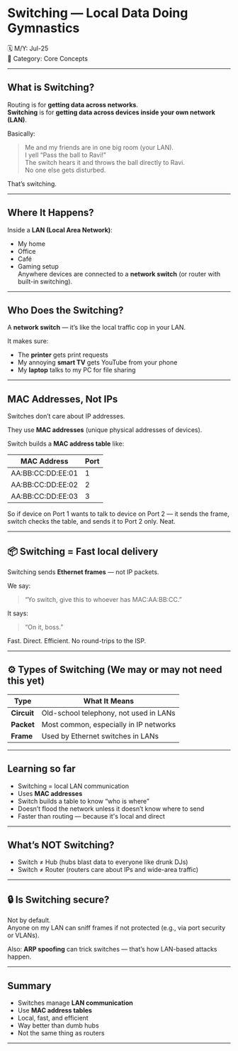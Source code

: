 # Switching — Local Data Doing Gymnastics

🗓️ M/Y: Jul-25  
📂 Category: Core Concepts  

---

## What is Switching?

Routing is for **getting data across networks**.  
**Switching** is for **getting data across devices inside your own network (LAN)**.

Basically:

> Me and my friends are in one big room (your LAN).  
> I yell “Pass the ball to Ravi!”  
> The switch hears it and throws the ball directly to Ravi.  
> No one else gets disturbed.

That’s switching.

---

## Where It Happens?

Inside a **LAN (Local Area Network)**:  
- My home  
- Office  
- Café  
- Gaming setup  
Anywhere devices are connected to a **network switch** (or router with built-in switching).

---

## Who Does the Switching?

A **network switch** — it’s like the local traffic cop in your LAN.

It makes sure:
- The **printer** gets print requests
- My annoying **smart TV** gets YouTube from your phone
- My **laptop** talks to my PC for file sharing

---

## MAC Addresses, Not IPs

Switches don’t care about IP addresses.

They use **MAC addresses** (unique physical addresses of devices).

Switch builds a **MAC address table** like:

| MAC Address         | Port |
|---------------------|------|
| AA:BB:CC:DD:EE:01    | 1    |
| AA:BB:CC:DD:EE:02    | 2    |
| AA:BB:CC:DD:EE:03    | 3    |

So if device on Port 1 wants to talk to device on Port 2 — it sends the frame, switch checks the table, and sends it to Port 2 only. Neat.

---

## 📦 Switching = Fast local delivery

Switching sends **Ethernet frames** — not IP packets.

We say:
> “Yo switch, give this to whoever has MAC:AA:BB:CC.”

It says:
> “On it, boss.”

Fast. Direct. Efficient. No round-trips to the ISP.

---

## ⚙️ Types of Switching (We may or may not need this yet)

| Type          | What It Means                           |
|---------------|------------------------------------------|
| **Circuit**   | Old-school telephony, not used in LANs   |
| **Packet**    | Most common, especially in IP networks   |
| **Frame**     | Used by Ethernet switches in LANs        |

---

## Learning so far

- Switching = local LAN communication  
- Uses **MAC addresses**  
- Switch builds a table to know “who is where”  
- Doesn’t flood the network unless it doesn’t know where to send  
- Faster than routing — because it's local and direct

---

## What’s NOT Switching?

- Switch ≠ Hub (hubs blast data to everyone like drunk DJs)
- Switch ≠ Router (routers care about IPs and wide-area traffic)

---

## 🔒 Is Switching secure?

Not by default.  
Anyone on my LAN can sniff frames if not protected (e.g., via port security or VLANs).

Also: **ARP spoofing** can trick switches — that’s how LAN-based attacks happen.

---

## Summary

- Switches manage **LAN communication**  
- Use **MAC address tables**  
- Local, fast, and efficient  
- Way better than dumb hubs  
- Not the same thing as routers

---
